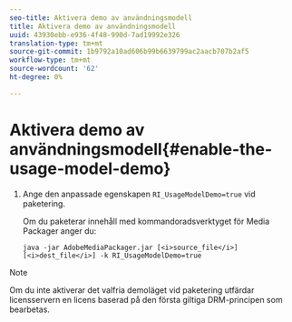 ```yaml
---
seo-title: Aktivera demo av användningsmodell
title: Aktivera demo av användningsmodell
uuid: 43930ebb-e936-4f48-990d-7ad19992e326
translation-type: tm+mt
source-git-commit: 1b9792a10ad606b99b6639799ac2aacb707b2af5
workflow-type: tm+mt
source-wordcount: '62'
ht-degree: 0%

---
```



# Aktivera demo av användningsmodell{#enable-the-usage-model-demo}

1. Ange den anpassade egenskapen `RI_UsageModelDemo=true` vid paketering.

   Om du paketerar innehåll med kommandoradsverktyget för Media Packager anger du:

   ```
   java -jar AdobeMediaPackager.jar [<i>source_file</i>] [<i>dest_file</i>] -k RI_UsageModelDemo=true
   ```

>[!NOTE]
>
>Om du inte aktiverar det valfria demoläget vid paketering utfärdar licensservern en licens baserad på den första giltiga DRM-principen som bearbetas.

